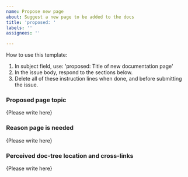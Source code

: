 ```yaml
---
name: Propose new page
about: Suggest a new page to be added to the docs
title: 'proposed: '
labels: ''
assignees: ''

---
```


How to use this template:

1. In subject field, use: 'proposed: Title of new documentation page'
2. In the issue body, respond to the sections below.
3. Delete all of these instruction lines when done, and before submitting the issue.

### Proposed page topic

{Please write here}

### Reason page is needed

{Please write here}

### Perceived doc-tree location and cross-links

{Please write here}
